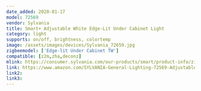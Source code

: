 ```yaml
---
date_added: 2020-01-17
model: 72569
vendor: Sylvania
title: Smart+ Adjustable White Edge-Lit Under Cabinet Light
category: light
supports: on/off, brightness, colortemp
image: /assets/images/devices/Sylvania_72659.jpg
zigbeemodel: ['Edge-lit Under Cabinet TW']
compatible: [z2m,zha,deconz]
mlink: https://consumer.sylvania.com/our-products/smart/product-info/zigbee/sylvania-smart-zigbee-adjustable-white-edge-lit-under-cabinet-light/index.jsp
link: https://www.amazon.com/SYLVANIA-General-Lighting-72569-Adjustable/dp/B01M7NFPO7
link2: 
link3: 
---
```


